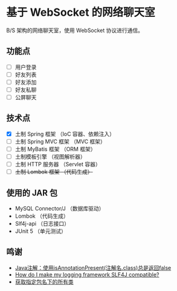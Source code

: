 # 基于 WebSocket 的网络聊天室

B/S 架构的网络聊天室，使用 WebSocket 协议进行通信。

## 功能点

- [ ] 用户登录
- [ ] 好友列表
- [ ] 好友添加
- [ ] 好友私聊
- [ ] 公屏聊天

## 技术点

- [x] 土制 Spring 框架 （IoC 容器、依赖注入）
- [ ] 土制 Spring MVC 框架 （MVC 框架）
- [ ] 土制 MyBatis 框架 （ORM 框架）
- [ ] 土制模板引擎 （视图解析器）
- [ ] 土制 HTTP 服务器 （Servlet 容器）
- [ ] ~~土制 Lombok 框架 （代码生成）~~

## 使用的 JAR 包

- MySQL Connector/J （数据库驱动）
- Lombok （代码生成）
- Slf4j-api （日志接口）
- JUnit 5 （单元测试）

## 鸣谢

- [Java注解：使用isAnnotationPresent(注解名.class)总是返回false](https://blog.csdn.net/sinat_36184075/article/details/105552817)
- [How do I make my logging framework SLF4J compatible?](https://www.slf4j.org/faq.html#slf4j_compatible)
- [获取指定包名下的所有类](https://blog.csdn.net/Leon_Jinhai_Sun/article/details/106344047)
